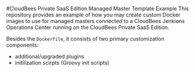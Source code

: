 #CloudBees Private SaaS Edition Managed Master Template Example
This repository provides an example of how you may create custom Docker images to use for managed masters connected to a CloudBees Jenkions Operations Center running on the CloudBees Private SaaS Edition.

Besides the `Dockerfile`, it consists of two primary customization components:
- additional/upgraded plugins
- initilization scirpts (Groovy init scripts)


